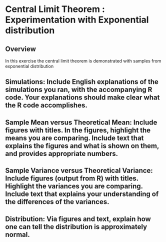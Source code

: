 # Central Limit Theorem : Experimentation with Exponential distribution

## Overview
   In this exercise the central limit theorem is demonstrated with samples from exponential distribution
## Simulations: Include English explanations of the simulations you ran, with the accompanying R code. Your explanations should make clear what the R code accomplishes.
## Sample Mean versus Theoretical Mean: Include figures with titles. In the figures, highlight the means you are comparing. Include text that explains the figures and what is shown on them, and provides appropriate numbers.
## Sample Variance versus Theoretical Variance: Include figures (output from R) with titles. Highlight the variances you are comparing. Include text that explains your understanding of the differences of the variances.
## Distribution: Via figures and text, explain how one can tell the distribution is approximately normal.
